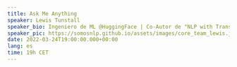 ```yaml
---
title: Ask Me Anything
speaker: Lewis Tunstall
speaker_bio: Ingeniero de ML @HuggingFace | Co-Autor de "NLP with Transformers"
speaker_pic: https://somosnlp.github.io/assets/images/core_team_lewis.jpeg
date: 2022-03-24T19:00:00.000+00:00
lang: es
time: 19h CET
---
```


<EventSummary
    description="Pregúntale lo que quieras a Lewis Tunstall, Ingeniero de ML en Hugging Face y Co-Autor del libro 'Natural Language Processing with Transformers' junto con Leandro von Werra y Thomas Wolf. Además, el host de este AMA será Manuel Romero, el mayor contribuidor del Model Hub de Hugging Face. Te resolverán todas tus dudas relacionadas con el libro de Lewis, el ecosistema de Hugging Face y el desarrollo tu proyecto. ¡No te pierdas esta oportunidad!"
    poster="https://somosnlp.github.io/assets/images/evento_24_03_ama.png"
    name="Lewis Tunstall"
    website="https://transformersbook.com/"
    twitter="https://twitter.com/_lewtun"
    linkedin="https://www.linkedin.com/in/lewis-tunstall"
    github="https://github.com/lewtun"
    bio="Lewis es Ingeniero de Machine Learning en el equipo de open-source de Hugging Face. Tiene varios años de experiencia construyendo aplicaciones de Machine Learning para startups y empresas en los dominios de NLP, análisis de datos topológicos y series temporales. Tiene un doctorado en física teórica y ha ocupado puestos de investigación en Australia, Estados Unidos y Suiza. Su trabajo actual se centra en el desarrollo de herramientas para la comunidad de NLP y en la formación de las personas para que las utilicen de forma eficaz."
/>
